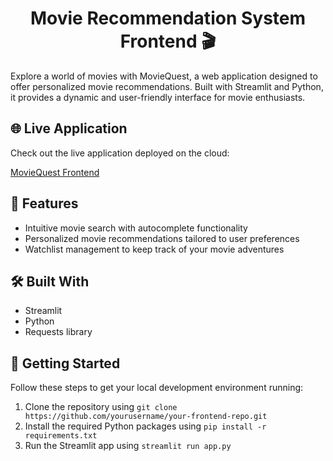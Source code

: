 <!-- Heading for the Project Title -->
<h1 align="center">Movie Recommendation System Frontend 🎬</h1>

<!-- Description -->
<p>Explore a world of movies with MovieQuest, a web application designed to offer personalized movie recommendations. Built with Streamlit and Python, it provides a dynamic and user-friendly interface for movie enthusiasts.</p>

<!-- Live Application Link -->
<h2>🌐 Live Application</h2>
<p>Check out the live application deployed on the cloud:</p>
<p><a href="https://frontend-a2-62asncaisq-oa.a.run.app" target="_blank">MovieQuest Frontend</a></p>

<!-- Features -->
<h2>🚀 Features</h2>
<ul>
  <li>Intuitive movie search with autocomplete functionality</li>
  <li>Personalized movie recommendations tailored to user preferences</li>
  <li>Watchlist management to keep track of your movie adventures</li>
</ul>

<!-- Technologies Used -->
<h2>🛠️ Built With</h2>
<ul>
  <li>Streamlit</li>
  <li>Python</li>
  <li>Requests library</li>
</ul>

<!-- Getting Started -->
<h2>🏁 Getting Started</h2>
<p>Follow these steps to get your local development environment running:</p>
<ol>
  <li>Clone the repository using <code>git clone https://github.com/yourusername/your-frontend-repo.git</code></li>
  <li>Install the required Python packages using <code>pip install -r requirements.txt</code></li>
  <li>Run the Streamlit app using <code>streamlit run app.py</code></li>
</ol>

